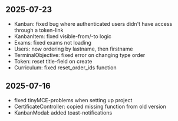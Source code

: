 ## 2025-07-23
- Kanban: fixed bug where authenticated users didn't have access through a token-link
- KanbanItem: fixed visible-from/-to logic
- Exams: fixed exams not loading
- Users: now ordering by lastname, then firstname
- TerminalObjective: fixed error on changing type order
- Token: reset title-field on create
- Curriculum: fixed reset_order_ids function

## 2025-07-16
- fixed tinyMCE-problems when setting up project
- CertificateController: copied missing function from old version
- KanbanModal: added toast-notifications